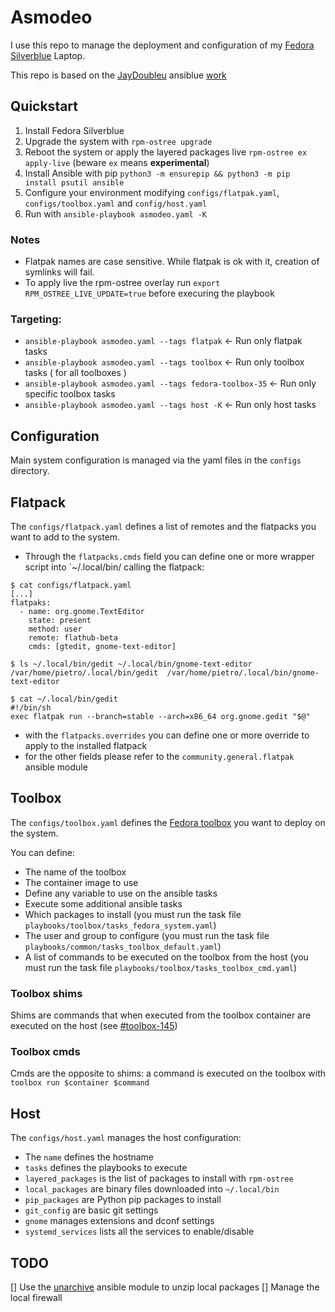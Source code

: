 # Asmodeo

I use this repo to manage the deployment and configuration of my [Fedora Silverblue](https://docs.fedoraproject.org/en-US/fedora-silverblue/) Laptop.

This repo is based on the [JayDoubleu](https://github.com/JayDoubleu) ansiblue [work](https://github.com/JayDoubleu/ansiblue)

## Quickstart

1. Install Fedora Silverblue
2. Upgrade the system with `rpm-ostree upgrade`
3. Reboot the system or apply the layered packages live `rpm-ostree ex apply-live` (beware `ex` means **experimental**)
4. Install Ansible with pip `python3 -m ensurepip && python3 -m pip install psutil ansible`
5. Configure your environment modifying `configs/flatpak.yaml`, `configs/toolbox.yaml` and `config/host.yaml`
6. Run with `ansible-playbook asmodeo.yaml -K`

### Notes

- Flatpak names are case sensitive. While flatpak is ok with it, creation of symlinks will fail.
- To apply live the rpm-ostree overlay run `export RPM_OSTREE_LIVE_UPDATE=true` before execuring the playbook

### Targeting:
- `ansible-playbook asmodeo.yaml --tags flatpak` <- Run only flatpak tasks
- `ansible-playbook asmodeo.yaml --tags toolbox` <- Run only toolbox tasks ( for all toolboxes )
- `ansible-playbook asmodeo.yaml --tags fedora-toolbox-35` <- Run only specific toolbox tasks
- `ansible-playbook asmodeo.yaml --tags host -K` <- Run only host tasks

## Configuration

Main system configuration is managed via the yaml files in the `configs` directory.

## Flatpack

The `configs/flatpack.yaml` defines a list of remotes and the flatpacks you want to add to the system.

* Through the `flatpacks.cmds` field you can define one or more wrapper script into `~/.local/bin/ calling the flatpack:
```
$ cat configs/flatpack.yaml
[...]
flatpaks:
  - name: org.gnome.TextEditor
    state: present
    method: user
    remote: flathub-beta
    cmds: [gtedit, gnome-text-editor]

$ ls ~/.local/bin/gedit ~/.local/bin/gnome-text-editor 
/var/home/pietro/.local/bin/gedit  /var/home/pietro/.local/bin/gnome-text-editor

$ cat ~/.local/bin/gedit
#!/bin/sh
exec flatpak run --branch=stable --arch=x86_64 org.gnome.gedit "$@"
```
* with the `flatpacks.overrides` you can define one or more override to apply to the installed flatpack
* for the other fields please refer to the `community.general.flatpak` ansible module

## Toolbox

The `configs/toolbox.yaml` defines the [Fedora toolbox](https://containertoolbx.org/) you want to deploy on the system.

You can define:
- The name of the toolbox
- The container image to use
- Define any variable to use on the ansible tasks
- Execute some additional ansible tasks
- Which packages to install (you must run the task file `playbooks/toolbox/tasks_fedora_system.yaml`)
- The user and group to configure (you must run the task file `playbooks/common/tasks_toolbox_default.yaml`)
- A list of commands to be executed on the toolbox from the host (you must run the task file `playbooks/toolbox/tasks_toolbox_cmd.yaml`)

### Toolbox shims

Shims are commands that when executed from the toolbox container are executed on the host (see [#toolbox-145](https://github.com/containers/toolbox/issues/145))

### Toolbox cmds

Cmds are the opposite to shims: a command is executed on the toolbox with `toolbox run $container $command`

## Host

The `configs/host.yaml` manages the host configuration:

- The `name` defines the hostname
- `tasks` defines the playbooks to execute
- `layered_packages` is the list of packages to install with `rpm-ostree`
- `local_packages` are binary files downloaded into `~/.local/bin`
- `pip_packages` are Python pip packages to install
- `git_config` are basic git settings
- `gnome` manages extensions and dconf settings
- `systemd_services` lists all the services to enable/disable

## TODO

[] Use the [unarchive](https://docs.ansible.com/ansible/latest/collections/ansible/builtin/unarchive_module.html) ansible module to unzip local packages
[] Manage the local firewall

